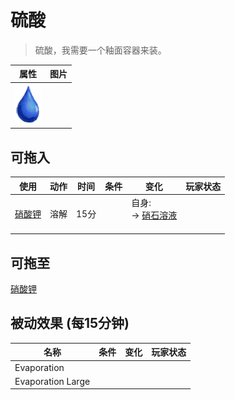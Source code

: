 # 硫酸  
> 硫酸，我需要一个釉面容器来装。  
  
  属性  |   图片   
 ----  |  ----:   
   |  ![](Sprite/Thirst.png)   
  
## 可拖入  
使用  |  动作  |  时间  |  条件  |  变化  |  玩家状态  
----  |  ----  |  ----  |  ----  |  ----  |  ----  
[硝酸钾](Saltpeter.md)  |  溶解  |  15分  |    |  自身:<br>→ [硝石溶液](LQ_DissolvedNiter.md)<br><br>  |    
## 可拖至  
[硝酸钾](Saltpeter.md)  
## 被动效果 (每15分钟)  
名称  |  条件  |  变化  |  玩家状态  
----  |  ----  |  ----  |  ----  
Evaporation  |    |    |    
Evaporation Large  |    |    |    
